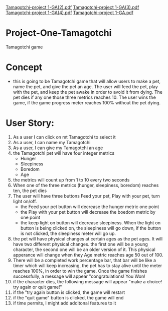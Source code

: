 [Tamagotchi-project 1-GA(2).pdf](https://github.com/Hasanrizvi1993/Project-One-Tamagotchi/files/7574120/Tamagotchi-project.1-GA.2.pdf)
[Tamagotchi-project 1-GA(3).pdf](https://github.com/Hasanrizvi1993/Project-One-Tamagotchi/files/7574121/Tamagotchi-project.1-GA.3.pdf)
[Tamagotchi-project 1-GA(4).pdf](https://github.com/Hasanrizvi1993/Project-One-Tamagotchi/files/7574122/Tamagotchi-project.1-GA.4.pdf)
[Tamagotchi-project 1-GA.pdf](https://github.com/Hasanrizvi1993/Project-One-Tamagotchi/files/7574118/Tamagotchi-project.1-GA.pdf)
# Project-One-Tamagotchi
Tamagotchi game

# Concept

- this is going to be Tamagotchi game that will allow users to make a pet, name the pet, and give the pet an age. The user will feed the pet, play with the pet, and keep the pet awake in order to avoid it from dying. The pet dies if any one those three metrics reaches 10. The user wins the game, if the game progress meter reaches 100% without the pet dying.

# User Story:

1. As a user I can click on mt Tamagotchi to select it
2. As a user, I can name my Tamagotchi
3. As a user, I can give my Tamagotchi an age
4. the Tamagotchi pet will have four integer metrics
   - Hunger
   - Sleepiness
   - Boredom
   - Age
5. the metrics will count up from 1 to 10 every two seconds
6. When one of the three metrics (hunger, sleepiness, boredom) reaches ten, the pet dies
8. The user will have three buttons Feed your pet, Play with your pet, turn light on/off.
   -  the Feed your pet button will decrease the hunger metric one point
   -  the Play with your pet button will decrease the boedom metric by one point
   -  the keep light on button will decrease sleepiness. When the light on button is being clicked on, the sleepiness will go down, if the button is not clicked,         the sleepiness meter will go up.
9. the pet will have physical changes at certain ages as the pet ages. It will have two different physical changes. the first one will be a young character, the        second one will be an older version of it. This physical apperance will change when they Age metric reaches age 50 out of 100. 
10. There will be a completed work percentage bar, that bar will be like a timer which will keep increasing, the pet has to stay alive until the meter reaches 100%,     in order to win the game. Once the game finishes successfully, a message will appear "congratulations! You Won!
11. if the character dies, the following message will appear "make a choice! try again or quit game!"
12. if the "try again button is clicked, the game will restart
13. if the "quit game" button is clicked, the game will end
14. if time permits, I might add additonal features to it

